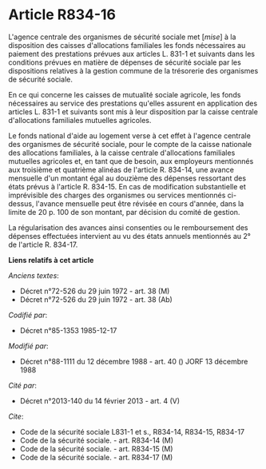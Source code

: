 # Article R834-16

L'agence centrale des organismes de sécurité sociale met [*mise*] à la disposition des caisses d'allocations familiales les
fonds nécessaires au paiement des prestations prévues aux articles L. 831-1 et suivants dans les conditions prévues en
matière de dépenses de sécurité sociale par les dispositions relatives à la gestion commune de la trésorerie des organismes
de sécurité sociale. 

En ce qui concerne les caisses de mutualité sociale agricole, les fonds nécessaires au service des prestations qu'elles
assurent en application des articles L. 831-1 et suivants sont mis à leur disposition par la caisse centrale d'allocations
familiales mutuelles agricoles. 

Le fonds national d'aide au logement verse à cet effet à l'agence centrale des organismes de sécurité sociale, pour le compte
de la caisse nationale des allocations familiales, à la caisse centrale d'allocations familiales mutuelles agricoles et, en
tant que de besoin, aux employeurs mentionnés aux troisième et quatrième alinéas de l'article R. 834-14, une avance mensuelle
d'un montant égal au douzième des dépenses ressortant des états prévus à l'article R. 834-15. En cas de modification
substantielle et imprévisible des charges des organismes ou services mentionnés ci-dessus, l'avance mensuelle peut être
révisée en cours d'année, dans la limite de 20 p. 100 de son montant, par décision du comité de gestion. 

La régularisation des avances ainsi consenties ou le remboursement des dépenses effectuées intervient au vu des états annuels
mentionnés au 2° de l'article R. 834-17.

**Liens relatifs à cet article**

_Anciens textes_:

  - Décret n°72-526 du 29 juin 1972 - art. 38 (M)
  - Décret n°72-526 du 29 juin 1972 - art. 38 (Ab)

_Codifié par_:

  - Décret n°85-1353 1985-12-17

_Modifié par_:

  - Décret n°88-1111 du 12 décembre 1988 - art. 40 () JORF 13 décembre 1988

_Cité par_:

  - Décret n°2013-140 du 14 février 2013 - art. 4 (V)

_Cite_:

  - Code de la sécurité sociale L831-1 et s., R834-14, R834-15, R834-17
  - Code de la sécurité sociale. - art. R834-14 (M)
  - Code de la sécurité sociale. - art. R834-15 (M)
  - Code de la sécurité sociale. - art. R834-17 (M)
